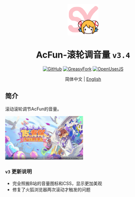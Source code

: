 <div align="center">
    <img src="https://github.com/SynRGB/AcFun-ScrollVolume/raw/main/%23README/icon/256.png" width="20%"/>
    <h1>AcFun-滚轮调音量 <code>v3.4</code></h1>
	<p>
        <a href='https://github.com/SynRGB/AcFun-ScrollVolume'><img src="https://img.shields.io/badge/-GitHub-3A3A3A?style=flat&amp;logo=GitHub&amp;logoColor=white" referrerpolicy="no-referrer" alt="GitHub"></a>
	    <a href='https://greasyfork.org/zh-CN/scripts/453260-acfun-scrollvolume'><img src="https://img.shields.io/badge/-GreasyFork-670000?style=flat&amp;logo=tampermonkey&amp;logoColor=white" referrerpolicy="no-referrer" alt="GreasyFork"></a>
        <a href='https://openuserjs.org/scripts/TitanRGB/AcFun-ScrollVolume'><img src="https://img.shields.io/badge/-OpenUserJS-004796?style=flat&amp;logo=tampermonkey&amp;logoColor=white" referrerpolicy="no-referrer" alt="OpenUserJS"></a>
    </p>
	<p>简体中文 | <a href='https://github.com/SynRGB/AcFun-ScrollVolume/blob/main/%23README/README-en.md'>English</a></p>
</div>


## 简介

滚动滚轮调节AcFun的音量。

<img src="https://github.com/SynRGB/AcFun-ScrollVolume/raw/main/%23README/example.png" width="50%"/>

### `v3` 更新说明

- 完全照搬B站的音量图标和CSS，显示更加美观
- 修复了火狐浏览器两次滚动才触发的问题
